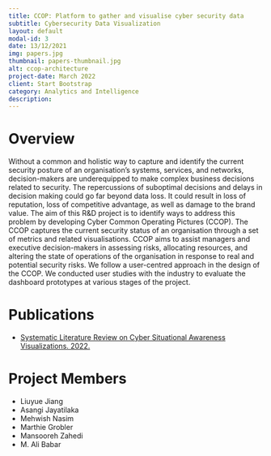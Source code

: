 ```yaml
---
title: CCOP: Platform to gather and visualise cyber security data
subtitle: Cybersecurity Data Visualization
layout: default
modal-id: 3
date: 13/12/2021
img: papers.jpg
thumbnail: papers-thumbnail.jpg
alt: ccop-architecture
project-date: March 2022
client: Start Bootstrap
category: Analytics and Intelligence
description: 
---
```


# Overview
Without a common and holistic way to capture and identify the current security posture of an organisation’s systems, services, and networks, decision-makers are underequipped to make complex business decisions related to security. The repercussions of suboptimal decisions and delays in decision making could go far beyond data loss. It could result in loss of reputation, loss of competitive advantage, as well as damage to the brand value. The aim of this R&D project is to identify ways to address this problem by developing Cyber Common Operating Pictures (CCOP). The CCOP captures the current security status of an organisation through a set of metrics and related visualisations. CCOP aims to assist managers and executive decision-makers in assessing risks, allocating resources, and altering the state of operations of the organisation in response to real and potential security risks.   We follow a user-centred approach in the design of the CCOP. We conducted user studies with the industry to evaluate the dashboard prototypes  at various stages of the project. 

# Publications

- [Systematic Literature Review on Cyber Situational Awareness Visualizations. 2022.](URL)  

# Project Members

- Liuyue Jiang
- Asangi Jayatilaka
- Mehwish Nasim
- Marthie Grobler
- Mansooreh Zahedi
- M. Ali Babar
